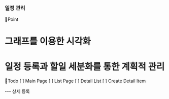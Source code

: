 ### 일정 관리 

🌟Point
# 그래프를 이용한 시각화
# 일정 등록과 할일 세분화를 통한 계획적 관리

🌟Todo
[ ] Main Page
[ ] List Page
[ ] Detail List
[ ] Create Detail Item

--- 상세 등록